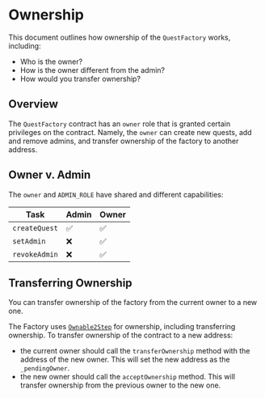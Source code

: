# Ownership

This document outlines how ownership of the `QuestFactory` works, including:

- Who is the owner?
- How is the owner different from the admin?
- How would you transfer ownership?

## Overview

The `QuestFactory` contract has an `owner` role that is granted certain
privileges on the contract. Namely, the `owner` can create new quests, add and
remove admins, and transfer ownership of the factory to another address.

## Owner v. Admin

The `owner` and `ADMIN_ROLE` have shared and different capabilities:

| Task | Admin | Owner |
| ---  | ---  | ---  |
| `createQuest` | ✅ | ✅ |
| `setAdmin` | ❌ | ✅ |
| `revokeAdmin` | ❌ | ✅ |

## Transferring Ownership

You can transfer ownership of the factory from the current owner to
a new one.

The Factory uses [`Ownable2Step`](https://github.com/OpenZeppelin/openzeppelin-contracts/blob/master/contracts/access/Ownable2Step.sol) for ownership, including transferring ownership. To transfer ownership of the contract to a new address:

- the current owner should call the `transferOwnership` method with the address
    of the new owner. This will set the new address as the `_pendingOwner`.
- the new owner should call the `acceptOwnership` method. This will transfer
    ownership from the previous owner to the new one.


